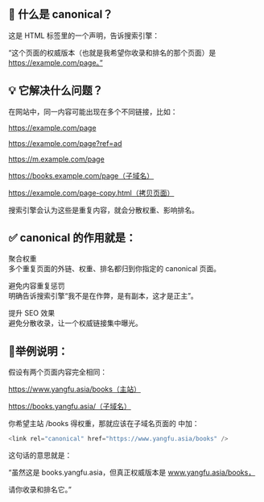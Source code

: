 ## 🧭 什么是 canonical？

<link rel="canonical" href="https://example.com/page">

这是 HTML <head> 标签里的一个声明，告诉搜索引擎：

“这个页面的权威版本（也就是我希望你收录和排名的那个页面）是 https://example.com/page。”


## 💡 它解决什么问题？

在网站中，同一内容可能出现在多个不同链接，比如：

https://example.com/page

https://example.com/page?ref=ad

https://m.example.com/page

https://books.example.com/page（子域名）

https://example.com/page-copy.html（拷贝页面）

搜索引擎会认为这些是重复内容，就会分散权重、影响排名。

## ✅ canonical 的作用就是：
聚合权重    
多个重复页面的外链、权重、排名都归到你指定的 canonical 页面。

避免内容重复惩罚      
明确告诉搜索引擎“我不是在作弊，是有副本，这才是正主”。

提升 SEO 效果    
避免分散收录，让一个权威链接集中曝光。


## 📍举例说明：

假设有两个页面内容完全相同：    

https://www.yangfu.asia/books（主站）

https://books.yangfu.asia/（子域名）

你希望主站 /books 得权重，那就应该在子域名页面的 <head> 中加：

````javascript
<link rel="canonical" href="https://www.yangfu.asia/books" />

````
这句话的意思就是：

“虽然这是 books.yangfu.asia，但真正权威版本是 www.yangfu.asia/books，

请你收录和排名它。”


